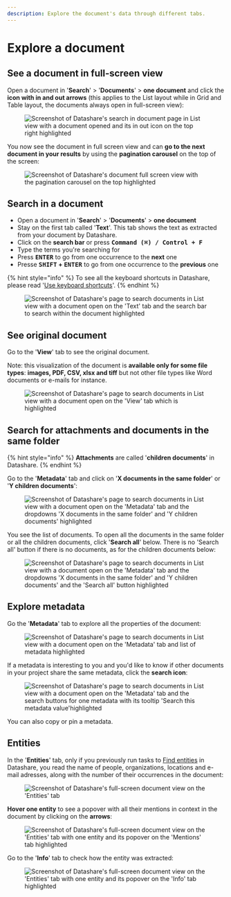 ```yaml
---
description: Explore the document's data through different tabs.
---
```


# Explore a document

## See a document in full-screen view

Open a document in '**Search**' > '**Documents**' > **one document** and click the **icon with in and out arrows** (this applies to the List layout while in Grid and Table layout, the documents always open in full-screen view):

<figure><img src="../.gitbook/assets/Screenshot 2025-06-11 at 14.17.34.png" alt="Screenshot of Datashare&#x27;s search in document page in List view with a document opened and its in out icon on the top right highlighted"><figcaption></figcaption></figure>

You now see the document in full screen view and can **go to the next document in your results** by using the **pagination carousel** on the top of the screen:

<figure><img src="../.gitbook/assets/Screenshot 2025-06-11 at 14.19.39.png" alt="Screenshot of Datashare&#x27;s document full screen view with the pagination carousel on the top highlighted"><figcaption></figcaption></figure>

## Search in a document

* Open a document in '**Search**' > '**Documents**' > **one document**
* Stay on the first tab called '**Text**'. This tab shows the text as extracted from your document by Datashare.
* Click on the **search bar** or press <kbd>**Command (⌘) / Control + F**</kbd>
* Type the terms you're searching for
* Press <kbd>**ENTER**</kbd> to go from one occurrence to the **next** one
* Presse <kbd>**SHIFT**</kbd>**&#x20;+&#x20;**<kbd>**ENTER**</kbd> to go from one occurrence to the **previous** one

{% hint style="info" %}
To see all the keyboard shortcuts in Datashare, please read '[Use keyboard shortcuts](use-keyboard-shortcuts.md)'.
{% endhint %}

<figure><img src="../.gitbook/assets/Screenshot 2025-06-07 at 20.04.20.png" alt="Screenshot of Datashare&#x27;s page to search documents in List view with a document open on the &#x27;Text&#x27; tab and the search bar to search within the document highlighted"><figcaption></figcaption></figure>

## See original document

Go to the '**View**' tab to see the original document.&#x20;

Note: this visualization of the document is **available only for some file types**: **images, PDF, CSV, xlsx and tiff** but not other file types like Word documents or e-mails for instance.

<figure><img src="../.gitbook/assets/Screenshot 2025-06-07 at 20.39.25.png" alt="Screenshot of Datashare&#x27;s page to search documents in List view with a document open on the &#x27;View&#x27; tab which is highlighted"><figcaption></figcaption></figure>

##

## **Search for attachments and documents in the same folder**

{% hint style="info" %}
**Attachments** are called '**children documents**' in Datashare.
{% endhint %}

Go to the '**Metadata**' tab and click on '**X documents in the same folder**' or '**Y children documents**':

<figure><img src="../.gitbook/assets/Screenshot 2025-06-07 at 20.26.48.png" alt="Screenshot of Datashare&#x27;s page to search documents in List view with a document open on the &#x27;Metadata&#x27; tab and the dropdowns &#x27;X documents in the same folder&#x27; and &#x27;Y children documents&#x27; highlighted"><figcaption></figcaption></figure>

You see the list of documents. To open all the documents in the same folder or all the children documents, click '**Search all**' below. There is no 'Search all' button if there is no documents, as for the children documents below:

<figure><img src="../.gitbook/assets/Screenshot 2025-06-07 at 20.29.24.png" alt="Screenshot of Datashare&#x27;s page to search documents in List view with a document open on the &#x27;Metadata&#x27; tab and the dropdowns &#x27;X documents in the same folder&#x27; and &#x27;Y children documents&#x27; and the &#x27;Search all&#x27; button highlighted"><figcaption></figcaption></figure>

##

## **Explore metadata**

Go the '**Metadata**' tab to explore all the properties of the document:

<figure><img src="../.gitbook/assets/Screenshot 2025-06-07 at 20.32.23.png" alt="Screenshot of Datashare&#x27;s page to search documents in List view with a document open on the &#x27;Metadata&#x27; tab and list of metadata highlighted"><figcaption></figcaption></figure>

If a metadata is interesting to you and you'd like to know if other documents in your project share the same metadata, click the **search icon**:

<figure><img src="../.gitbook/assets/Screenshot 2025-06-07 at 20.35.43.png" alt="Screenshot of Datashare&#x27;s page to search documents in List view with a document open on the &#x27;Metadata&#x27; tab and the search buttons for one metadata with its tooltip &#x27;Search this metadata value&#x27;highlighted"><figcaption></figcaption></figure>

You can also copy or pin a metadata.

##

## **Entities**

In the '**Entities**' tab, only if you previously run tasks to [Find entities](../local-mode/find-entities.md) in Datashare, you read the name of people, organizations, locations and e-mail adresses, along with the number of their occurrences in the document:

<figure><img src="../.gitbook/assets/Screenshot 2025-06-11 at 14.03.32 (1).png" alt="Screenshot of Datashare&#x27;s full-screen document view on the &#x27;Entities&#x27; tab"><figcaption></figcaption></figure>

**Hover one entity** to see a popover with all their mentions in context in the document by clicking on the **arrows**:

<figure><img src="../.gitbook/assets/Screenshot 2025-06-11 at 14.04.46 (1).png" alt="Screenshot of Datashare&#x27;s full-screen document view on the &#x27;Entities&#x27; tab with one entity and its popover on the &#x27;Mentions&#x27; tab highlighted"><figcaption></figcaption></figure>

Go to the '**Info**' tab to check how the entity was extracted:

<figure><img src="../.gitbook/assets/Screenshot 2025-06-11 at 14.06.30 (1).png" alt="Screenshot of Datashare&#x27;s full-screen document view on the &#x27;Entities&#x27; tab with one entity and its popover on the &#x27;Info&#x27; tab highlighted"><figcaption></figcaption></figure>



